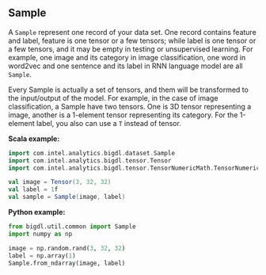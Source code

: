 ## Sample

A `Sample` represent one record of your data set. One record contains feature and label, feature is one tensor or a few tensors; while label is one tensor or a few tensors, and it may be empty in testing or unsupervised learning. For example, one image and its category in image classification, one word in word2vec and one sentence and its label in RNN language model are all `Sample`.

Every Sample is actually a set of tensors, and them will be transformed to the input/output of the model. For example, in the case of image classification, a Sample have two tensors. One is 3D tensor representing a image, another is a 1-element tensor representing its category. For the 1-element label, you also can use a `T` instead of tensor.

**Scala example:**
```scala
import com.intel.analytics.bigdl.dataset.Sample
import com.intel.analytics.bigdl.tensor.Tensor
import com.intel.analytics.bigdl.tensor.TensorNumericMath.TensorNumeric.NumericFloat

val image = Tensor(3, 32, 32)
val label = 1f
val sample = Sample(image, label)
```

**Python example:**
```python
from bigdl.util.common import Sample
import numpy as np

image = np.random.rand(3, 32, 32)
label = np.array(1)
Sample.from_ndarray(image, label)
```

